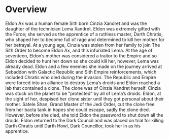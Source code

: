 # Overview

Eldon Ax was a human female Sith born Cinzia Xandret and was the daughter of the technician Lema Xandret.
Eldon was extremely gifted with the Force; she served as the apprentice of a ruthless master, Darth Chratis, who shaped her to become full of rage and determined to kill her mother for her betrayal.
At a young age, Cinzia was stolen from her family to join The Sith Order to become Eldon Ax, and this infuriated Lema.
At the age of seventeen, Eldon’s mother was considered a traitor to the Empire and so Eldon decided to hunt her down so she could kill her, however, Lema was already dead.
Eldon and a few enemies she made on the journey arrived at Sebaddon with Galactic Republic and Sith Empire reinforcements, which included Chratis who died during the invasion.
The Republic and Empire were forced into an alliance to destroy Lema’s droids and Eldon reached a lab that contained a clone.
The clone was of Cinzia Xandret herself.
Cinzia was stuck on the planet to be “protected” by all of Lema’s droids.
Eldon, at the sight of her, despised her clone sister until they got personal about their mother.
Satele Shan, Grand Master of the Jedi Order, cut the clone free from her bacta tank in hopes she could escape, sadly the clone died.
However, before she died, she told Eldon the password to shut down all the droids.
Eldon returned to the Dark Council and was placed on trial for killing Darth Chratis until Darth Howl, Dark Councillor, took her in as his apprentice.
